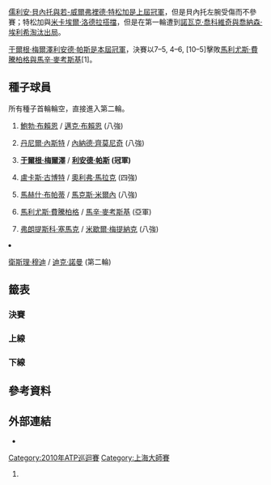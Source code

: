 [儒利安·貝內托與](../Page/儒利安·貝內托.md "wikilink")[若-威爾弗裡德·特松加是上屆冠軍](https://zh.wikipedia.org/wiki/若-威爾弗裡德·特松加 "wikilink")，但是貝內托左腕受傷而不參賽；特松加與[米卡埃爾·洛德拉搭擋](https://zh.wikipedia.org/wiki/米卡埃爾·洛德拉 "wikilink")，但是在第一輪遭到[諾瓦克·喬科維奇與](../Page/諾瓦克·喬科維奇.md "wikilink")[喬納森·埃利希淘汰出局](https://zh.wikipedia.org/wiki/喬納森·埃利希 "wikilink")。

[于爾根·梅爾澤](https://zh.wikipedia.org/wiki/于爾根·梅爾澤 "wikilink")[利安德·帕斯是本屆冠軍](https://zh.wikipedia.org/wiki/利安德·帕斯 "wikilink")，決賽以7–5,
4–6,
\[10–5\]擊敗[馬利尤斯·費騰柏格與](../Page/馬利尤斯·費騰柏格.md "wikilink")[馬辛·麥考斯基](https://zh.wikipedia.org/wiki/馬辛·麥考斯基 "wikilink")\[1\]。

## 種子球員

所有種子首輪輪空，直接進入第二輪。

1.  [鮑勃·布賴恩](https://zh.wikipedia.org/wiki/鮑勃·布賴恩 "wikilink") /
    [邁克·布賴恩](https://zh.wikipedia.org/wiki/邁克·布賴恩 "wikilink")
    (八強)

2.  [丹尼爾·內斯特](https://zh.wikipedia.org/wiki/丹尼爾·內斯特 "wikilink") /
    [內納德·齊莫尼奇](https://zh.wikipedia.org/wiki/內納德·齊莫尼奇 "wikilink")
    (八強)

3.  **[于爾根·梅爾澤](https://zh.wikipedia.org/wiki/于爾根·梅爾澤 "wikilink")** /
    **[利安德·帕斯](https://zh.wikipedia.org/wiki/利安德·帕斯 "wikilink") (冠軍)**

4.  [盧卡斯·古博特](https://zh.wikipedia.org/wiki/盧卡斯·古博特 "wikilink") /
    [奧利弗·馬拉克](../Page/奧利弗·馬拉克.md "wikilink") (四強)

<!-- end list -->

5.  [馬赫什·布帕蒂](https://zh.wikipedia.org/wiki/馬赫什·布帕蒂 "wikilink") /
    [馬克斯·米爾內](https://zh.wikipedia.org/wiki/馬克斯·米爾內 "wikilink")
    (八強)

6.  [馬利尤斯·費騰柏格](../Page/馬利尤斯·費騰柏格.md "wikilink") /
    [馬辛·麥考斯基](https://zh.wikipedia.org/wiki/馬辛·麥考斯基 "wikilink")
    (亞軍)

7.  [弗朗提斯科·塞馬克](https://zh.wikipedia.org/wiki/弗朗提斯科·塞馬克 "wikilink") /
    [米歇爾·梅提納克](https://zh.wikipedia.org/wiki/米歇爾·梅提納克 "wikilink") (八強)

<li>

[衛斯理·穆迪](https://zh.wikipedia.org/wiki/衛斯理·穆迪 "wikilink") /
[迪克·諾曼](https://zh.wikipedia.org/wiki/迪克·諾曼 "wikilink") (第二輪)

## 籤表

### 決賽

### 上線

### 下線

## 參考資料

## 外部連結

  -
[Category:2010年ATP巡迴賽](https://zh.wikipedia.org/wiki/Category:2010年ATP巡迴賽 "wikilink")
[Category:上海大師賽](https://zh.wikipedia.org/wiki/Category:上海大師賽 "wikilink")

1.